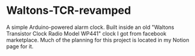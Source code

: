# Waltons-TCR-revamped
A simple Arduino-powered alarm clock. Built inside an old "Waltons Transistor Clock Radio Model WP441" clock I got from facebook marketplace.
Much of the planning for this project is located in my Notion page for it.